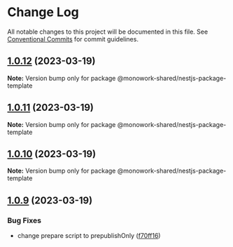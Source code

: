 # Change Log

All notable changes to this project will be documented in this file.
See [Conventional Commits](https://conventionalcommits.org) for commit guidelines.

## [1.0.12](https://github.com/rjombo/test-lerna-shared-lib/compare/@monowork-shared/nestjs-package-template@1.0.11...@monowork-shared/nestjs-package-template@1.0.12) (2023-03-19)

**Note:** Version bump only for package @monowork-shared/nestjs-package-template





## [1.0.11](https://github.com/rjombo/test-lerna-shared-lib/compare/@monowork-shared/nestjs-package-template@1.0.10...@monowork-shared/nestjs-package-template@1.0.11) (2023-03-19)

**Note:** Version bump only for package @monowork-shared/nestjs-package-template





## [1.0.10](https://github.com/rjombo/test-lerna-shared-lib/compare/@monowork-shared/nestjs-package-template@1.0.9...@monowork-shared/nestjs-package-template@1.0.10) (2023-03-19)

**Note:** Version bump only for package @monowork-shared/nestjs-package-template





## [1.0.9](https://github.com/rjombo/test-lerna-shared-lib/compare/@monowork-shared/nestjs-package-template@1.0.8...@monowork-shared/nestjs-package-template@1.0.9) (2023-03-19)


### Bug Fixes

* change prepare script to prepublishOnly ([f70ff16](https://github.com/rjombo/test-lerna-shared-lib/commit/f70ff16ec8e7d6fefec393cbd114ea71a3ab78ce))
